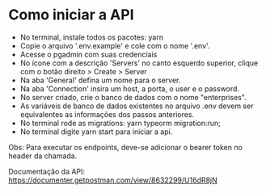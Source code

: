 # Como iniciar a API

- No terminal, instale todos os pacotes: yarn <br>
- Copie o arquivo '.env.example' e cole com o nome '.env'. <br>
- Acesse o pgadmin com suas credenciais <br>
- No ícone com a descrição 'Servers' no canto esquerdo superior, clique com o botão direito > Create > Server <br>
- Na aba 'General' defina um nome para o server.
- Na aba 'Connection' insira um host, a porta, o user e o password.
- No server criado, crie o banco de dados com o nome "enterprises".
- As variáveis de banco de dados existentes no arquivo .env devem ser equivalentes as informações dos passos anteriores.
- No terminal rode as migrations: yarn typeorm migration:run; <br>
- No terminal digite yarn start para iniciar a api. <br>

Obs: Para executar os endpoints, deve-se adicionar o bearer token no header da chamada. <br>

Documentação da API: https://documenter.getpostman.com/view/8632299/U16dR8jN